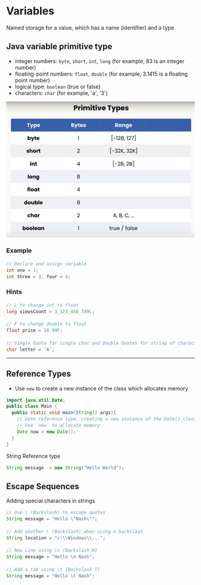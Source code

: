 # Variables

Named storage for a value, which has a name (identifier) and a type

## Java variable primitive type

- integer numbers: `byte`, `short`, `int`, `long` (for example, 83 is an integer number)
- floating-point numbers: `float`, `double` (for example, 3.1415 is a floating point number)
- logical type: `boolean` (true or false)
- characters: `char` (for example, 'a', '3')

![primitive-types](images/primitive-types.png)

### Example

```java
// Declare and assign variable
int one = 1;
int three = 3, four = 4;
```

### Hints

```java
// L to change int to float
long viewsCount = 3_123_456_789L;

// F to change double to float
float price = 10.99F;

// Single Quote for single char and Double Quotes for string of characters
char letter = 'A';
```

---

## Reference Types

- Use `new` to create a new instance of the class which allocates memory

```java
import java.util.Date;
public class Main {
  public static void main(String[] args){
    // Date reference type, creating a new instance of the Date() class
    // Use `new` to allocate memory
    Date now = new Date();
  }
}
```

String Reference type

```java
String message  = new String("Hello World");
```

## Escape Sequences

Adding special characters in strings

```java
// Use \ (Backslash) to escape quotes
String message = "Hello \"Nash\"";

// Add another \ (Backslash) when using a backslash
String location = "c:\\Windows\\...";

// New Line using \n (Backslash N)
String message = "Hello \n Nash";

// Add a tab using \t (Backslash T)
String message = "Hello \t Nash";
```
